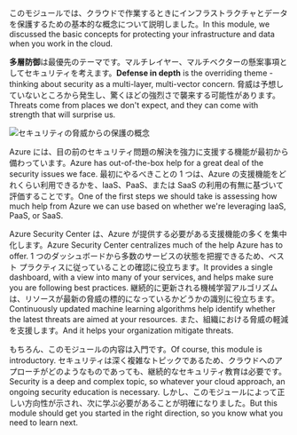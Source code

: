 <span data-ttu-id="6d974-101">このモジュールでは、クラウドで作業するときにインフラストラクチャとデータを保護するための基本的な概念について説明しました。</span><span class="sxs-lookup"><span data-stu-id="6d974-101">In this module, we discussed the basic concepts for protecting your infrastructure and data when you work in the cloud.</span></span>

<span data-ttu-id="6d974-102">**多層防御**は最優先のテーマです。マルチレイヤー、マルチベクターの懸案事項としてセキュリティを考えます。</span><span class="sxs-lookup"><span data-stu-id="6d974-102">**Defense in depth** is the overriding theme - thinking about security as a multi-layer, multi-vector concern.</span></span> <span data-ttu-id="6d974-103">脅威は予想していないところから発生し、驚くほどの強烈さで襲来する可能性があります。</span><span class="sxs-lookup"><span data-stu-id="6d974-103">Threats come from places we don't expect, and they can come with strength that will surprise us.</span></span>

![セキュリティの脅威からの保護の概念](../media/6-heading.png)

<span data-ttu-id="6d974-105">Azure には、目の前のセキュリティ問題の解決を強力に支援する機能が最初から備わっています。</span><span class="sxs-lookup"><span data-stu-id="6d974-105">Azure has out-of-the-box help for a great deal of the security issues we face.</span></span> <span data-ttu-id="6d974-106">最初にやるべきことの 1 つは、Azure の支援機能をどれくらい利用できるかを、IaaS、PaaS、または SaaS の利用の有無に基づいて評価することです。</span><span class="sxs-lookup"><span data-stu-id="6d974-106">One of the first steps we should take is assessing how much help from Azure we can use based on whether we're leveraging IaaS, PaaS, or SaaS.</span></span>

<span data-ttu-id="6d974-107">Azure Security Center は、Azure が提供する必要がある支援機能の多くを集中化します。</span><span class="sxs-lookup"><span data-stu-id="6d974-107">Azure Security Center centralizes much of the help Azure has to offer.</span></span> <span data-ttu-id="6d974-108">1 つのダッシュボードから多数のサービスの状態を把握できるため、ベスト プラクティスに従っていることの確認に役立ちます。</span><span class="sxs-lookup"><span data-stu-id="6d974-108">It provides a single dashboard, with a view into many of your services, and helps make sure you are following best practices.</span></span> <span data-ttu-id="6d974-109">継続的に更新される機械学習アルゴリズムは、リソースが最新の脅威の標的になっているかどうかの識別に役立ちます。</span><span class="sxs-lookup"><span data-stu-id="6d974-109">Continuously updated machine learning algorithms help identify whether the latest threats are aimed at your resources.</span></span> <span data-ttu-id="6d974-110">また、組織における脅威の軽減を支援します。</span><span class="sxs-lookup"><span data-stu-id="6d974-110">And it helps your organization mitigate threats.</span></span>

<span data-ttu-id="6d974-111">もちろん、このモジュールの内容は入門です。</span><span class="sxs-lookup"><span data-stu-id="6d974-111">Of course, this module is introductory.</span></span> <span data-ttu-id="6d974-112">セキュリティは深く複雑なトピックであるため、クラウドへのアプローチがどのようなものであっても、継続的なセキュリティ教育は必要です。</span><span class="sxs-lookup"><span data-stu-id="6d974-112">Security is a deep and complex topic, so whatever your cloud approach, an ongoing security education is necessary.</span></span> <span data-ttu-id="6d974-113">しかし、このモジュールによって正しい方向性が示され、次に学ぶ必要があることが明確になりました。</span><span class="sxs-lookup"><span data-stu-id="6d974-113">But this module should get you started in the right direction, so you know what you need to learn next.</span></span>